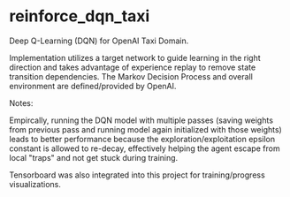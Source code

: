 # reinforce_dqn_taxi
Deep Q-Learning (DQN) for OpenAI Taxi Domain.

Implementation utilizes a target network to guide learning in the right direction and takes advantage of experience replay to remove state transition dependencies. The Markov Decision Process and overall environment are defined/provided by OpenAI.

Notes:

Empircally, running the DQN model with multiple passes (saving weights from previous pass and running model again initialized with those weights) leads to better performance because the exploration/exploitation epsilon constant is allowed to re-decay, effectively helping the agent escape from local "traps" and not get stuck during training. 

Tensorboard was also integrated into this project for training/progress visualizations.
